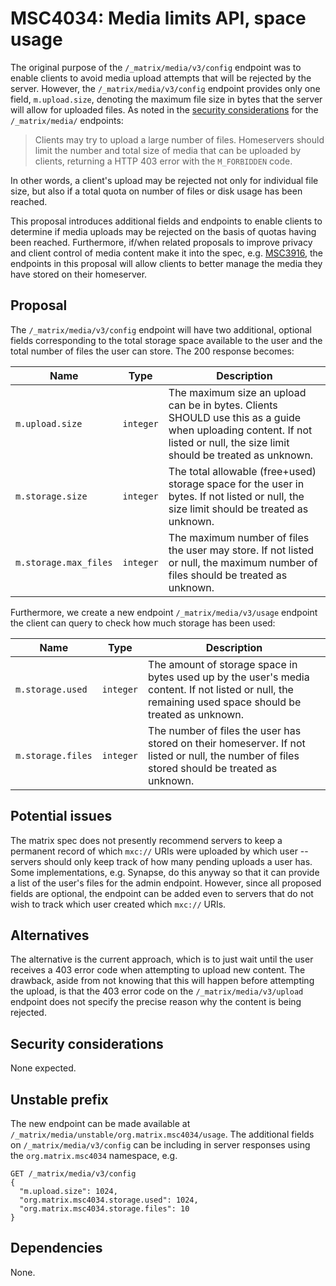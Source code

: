 # MSC4034: Media limits API, space usage

The original purpose of the `/_matrix/media/v3/config` endpoint was to enable
clients to avoid media upload attempts that will be rejected by the server.
However, the `/_matrix/media/v3/config` endpoint provides only one field,
`m.upload.size`, denoting the maximum file size in bytes that the server will
allow for uploaded files. As noted in the [security
considerations](https://spec.matrix.org/latest/client-server-api/#security-considerations-5)
for the `/_matrix/media/` endpoints:

 > Clients may try to upload a large number of files. Homeservers should limit
 > the number and total size of media that can be uploaded by clients,
 > returning a HTTP 403 error with the `M_FORBIDDEN` code.

In other words, a client's upload may be rejected not only for individual file
size, but also if a total quota on number of files or disk usage has been reached.

This proposal introduces additional fields and endpoints to enable clients to
determine if media uploads may be rejected on the basis of quotas having been
reached. Furthermore,  if/when related proposals to improve privacy and client
control of media content make it into the spec, e.g.
[MSC3916](https://github.com/matrix-org/matrix-spec-proposals/pull/3916), the
endpoints in this proposal will allow clients to better manage the media they
have stored on their homeserver.

## Proposal

The `/_matrix/media/v3/config` endpoint will have two additional, optional
fields corresponding to the total storage space available to the user and the
total number of files the user can store. The 200 response becomes:

| Name | Type | Description |
| ---- | ---- | ----------- |
| `m.upload.size` | `integer` | The maximum size an upload can be in bytes. Clients SHOULD use this as a guide when uploading content. If not listed or null, the size limit should be treated as unknown. |
| `m.storage.size` | `integer` | The total allowable (free+used) storage space for the user in bytes.  If not listed or null, the size limit should be treated as unknown. |
| `m.storage.max_files` | `integer` | The maximum number of files the user may store. If not listed or null, the maximum number of files should be treated as unknown. |

Furthermore, we create a new endpoint `/_matrix/media/v3/usage` endpoint the
client can query to check how much storage has been used:

| Name | Type | Description |
| ---- | ---- | ----------- |
| `m.storage.used` | `integer` | The amount of storage space in bytes used up by the user's media content. If not listed or null, the remaining used space should be treated as unknown. |
| `m.storage.files` | `integer` | The number of files the user has stored on their homeserver. If not listed or null, the number of files stored should be treated as unknown. |

## Potential issues

The matrix spec does not presently recommend servers to keep a permanent record
of which `mxc://` URIs were uploaded by which user -- servers should only keep
track of how many pending uploads a user has. Some implementations, e.g.
Synapse, do this anyway so that it can provide a list of the user's files for
the admin endpoint. However, since all proposed fields are optional, the
endpoint can be added even to servers that do not wish to track which user
created which `mxc://` URIs.

## Alternatives

The alternative is the current approach, which is to just wait until the user
receives a 403 error code when attempting to upload new content. The drawback,
aside from not knowing that this will happen before attempting the upload, is
that the 403 error code on the `/_matrix/media/v3/upload` endpoint does not
specify the precise reason why the content is being rejected.

## Security considerations

None expected.

## Unstable prefix

The new endpoint can be made available at
`/_matrix/media/unstable/org.matrix.msc4034/usage`. The additional fields on
`/_matrix/media/v3/config` can be including in server responses using the `org.matrix.msc4034` namespace, e.g.

```
GET /_matrix/media/v3/config
{
  "m.upload.size": 1024,
  "org.matrix.msc4034.storage.used": 1024,
  "org.matrix.msc4034.storage.files": 10
}
```

## Dependencies

None.
